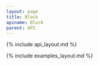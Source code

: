 ```yaml
---
layout: page
title: Block
apiname: Block
parent: API
---
```


{% include api_layout.md %}

{% include examples_layout.md %}
